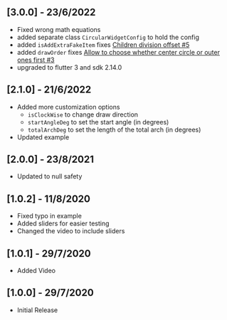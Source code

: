 ## [3.0.0] - 23/6/2022

* Fixed wrong math equations
* added separate class `CircularWidgetConfig` to hold the config
* added `isAddExtraFakeItem` fixes [Children division offset #5](https://github.com/Bdaya-Dev/circular-widgets/issues/5)
* added  `drawOrder` fixes [Allow to choose whether center circle or outer ones first  #3](https://github.com/Bdaya-Dev/circular-widgets/issues/3)
* upgraded to flutter 3 and sdk 2.14.0

## [2.1.0] - 21/6/2022

* Added more customization options
  * `isClockWise` to change draw direction
  * `startAngleDeg` to set the start angle (in degrees)
  * `totalArchDeg` to set the length of the total arch (in degrees)
* Updated example

## [2.0.0] - 23/8/2021

* Updated to null safety

## [1.0.2] - 11/8/2020

* Fixed typo in example
* Added sliders for easier testing
* Changed the video to include sliders

## [1.0.1] - 29/7/2020

* Added Video

## [1.0.0] - 29/7/2020

* Initial Release
